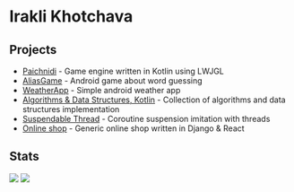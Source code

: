 <h1>Irakli Khotchava</h1>

<h2>Projects</h2>
<ul>
    <li>
        <a href="https://github.com/Mkerdmagari-Darbaislebi/Paichnidi">Paichnidi</a> - Game engine written in Kotlin using LWJGL
    </li>
    <li>
        <a href="https://github.com/SososShegirdtaGaertianeba/AliasGame">AliasGame</a> - Android game about word guessing
    </li>
    <li>
        <a href="https://github.com/YamamotoTsunetomo/WeatherApp">WeatherApp</a> - Simple android weather app
    </li>
    <li>
        <a href="https://github.com/YamamotoTsunetomo/algorithms-and-data-structures-kotlin">Algorithms & Data Structures, Kotlin</a> - Collection of algorithms and data structures implementation
    </li>
    <li>
        <a href="https://github.com/YamamotoTsunetomo/suspension-implementation">Suspendable Thread</a> - Coroutine suspension imitation with threads
    </li>
    <li>
        <a href="https://github.com/sl-gcpd/eliava-dakhl-company-platform">Online shop</a> - Generic online shop written in Django & React
    </li>
</ul>

<h2>Stats</h2>
<img src="https://github-readme-stats.vercel.app/api?username=yamamototsunetomo&show_icons=true&theme=nord"/>
<img src="https://github-readme-stats.vercel.app/api/top-langs/?username=yamamototsunetomo&layout=compact&theme=nord" />

